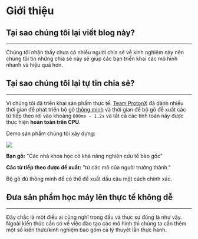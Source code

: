 # Giới thiệu
## Tại sao chúng tôi lại viết blog này?
--- 

Chúng tôi nhận thấy chưa có nhiều người chia sẻ về kinh nghiệm này nên chúng tôi tin những chia sẻ này sẽ giúp các bạn triển khai các mô hình nhanh và hiệu quả hơn.

## Tại sao chúng tôi lại tự tin chia sẻ?
--- 
Vì chúng tôi đã triển khai sản phẩm thực tế. [Team ProtonX](https://scale-ml.github.io/blog/Authors) đã dành nhiều thời gian để phát triển bộ gõ [thông minh](https://protonx.io/smart-editor) và thời gian để bộ gõ đề xuất các từ tiếp theo rơi vào khoảng `800ms - 1.2s` và tất cả các tính toán này được thực hiện **hoàn toàn trên CPU**.

Demo sản phẩm chúng tôi xây dựng:

<!-- <style>img{max-width: "100%";height: auto;}</style> -->

![](https://storage.googleapis.com/mle-courses-prod/users/61b869ca9c3c5e00292bb42d/private-files/14f056e0-1b8c-11ed-ae93-23e19df12391-smarteditor.png)

**Bạn gõ:** "Các nhà khoa học có khả năng nghiên cứu tế bào gốc"

**Các từ tiếp theo được đề xuất:** "từ các mô của người trưởng thành."

Bộ gõ đủ thông minh để có thể đề xuất dấu câu một cách chính xác.

## Đưa sản phẩm học máy lên thực tế không dễ
--- 

Đây chắc là một điều ai cũng nghĩ trong đầu và thực sự đúng là như vậy. Ngoài kiến thức cần có về việc đào tạo các mô hình thì chúng ta cần thêm một số kiến thức/kinh nghiệm bao gồm cả lý thuyết lẫn thực hành.
